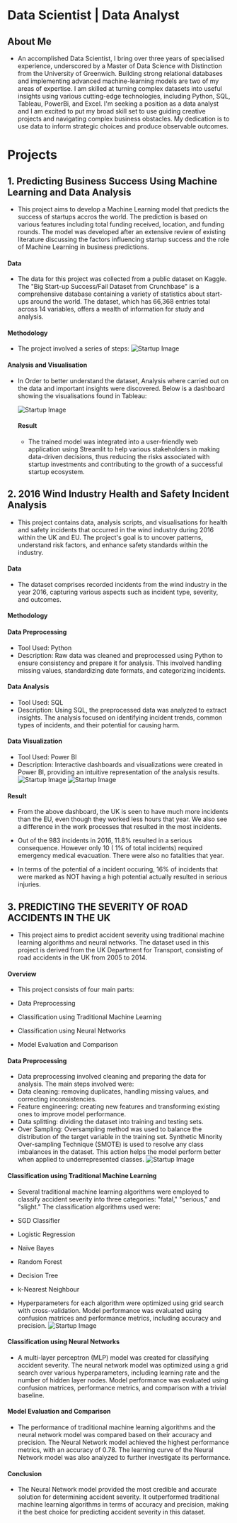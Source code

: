 # Data Scientist | Data Analyst

## About Me
- An accomplished Data Scientist, I bring over three years of specialised experience, underscored by a Master of Data Science with Distinction from the University of Greenwich. Building strong relational databases and implementing advanced machine-learning models are two of my areas of expertise. I am skilled at turning complex datasets into useful insights using various cutting-edge technologies, including Python, SQL, Tableau, PowerBi, and Excel.
I'm seeking a position as a data analyst and I am excited to put my broad skill set to use guiding creative projects and navigating complex business obstacles. My dedication is to use data to inform strategic choices and produce observable outcomes.




# Projects

## 1. Predicting Business Success Using Machine Learning and Data Analysis
- This project aims to develop a Machine Learning model that predicts the success of startups accros the world. The prediction is based on various features including total funding received, location, and funding rounds. The model was developed after an extensive review of existing literature discussing the factors influencing startup success and the role of Machine Learning in business predictions.
  
#### Data
  - The data for this project was collected from a public dataset on Kaggle. The "Big Start-up Success/Fail Dataset from Crunchbase" is a comprehensive database containing a variety of statistics about start-ups around the world. The dataset, which has 66,368 entries total across 14 variables, offers a wealth of information for study and analysis.
    
#### Methodology
- The project involved a series of steps:
![Startup Image](/Startup11/img/Picture1.png)

#### Analysis and Visualisation
- In Order to better understand the dataset, Analysis where carried out on the data and important insights were discovered. Below is a dashboard showing the visualisations found in Tableau:

  ![Startup Image](/Startup11/img/startup.jpeg)

  #### Result
  - The trained model was integrated into a user-friendly web application using Streamlit to help various stakeholders in making data-driven decisions, thus reducing the risks associated with startup investments and contributing to the growth of a successful startup ecosystem.





## 2. 2016 Wind Industry Health and Safety Incident Analysis
- This project contains data, analysis scripts, and visualisations for health and safety incidents that occurred in the wind industry during 2016 within the UK and EU. The project's goal is to uncover patterns, understand risk factors, and enhance safety standards within the industry.

#### Data
- The dataset comprises recorded incidents from the wind industry in the year 2016, capturing various aspects such as incident type, severity, and outcomes.

#### Methodology

#### Data Preprocessing
- Tool Used: Python
- Description: Raw data was cleaned and preprocessed using Python to ensure consistency and prepare it for analysis. This involved handling missing values, standardizing date formats, and categorizing incidents.

  
#### Data Analysis
- Tool Used: SQL
- Description: Using SQL, the preprocessed data was analyzed to extract insights. The analysis focused on identifying incident trends, common types of incidents, and their potential for causing harm.

  
#### Data Visualization
- Tool Used: Power BI
- Description: Interactive dashboards and visualizations were created in Power BI, providing an intuitive representation of the analysis results.
  ![Startup Image](/safetyon/img2.png)
  ![Startup Image](/safetyon/img1.png)

#### Result
- From the above dashboard, the UK is seen to have much more incidents than the EU, even though they worked less hours that year. We also see a difference in the work processes that resulted in the most incidents.

- Out of the 983 incidents in 2016, 11.8% resulted in a serious consequence. However only 10 ( 1% of total incidents) required emergency medical evacuation. There were also no fatalities that year. 

- In terms of the potential of a incident occuring, 16% of incidents that were marked as NOT having a high potential actually resulted in serious injuries.


## 3. PREDICTING THE SEVERITY OF ROAD ACCIDENTS IN THE UK

- This project aims to predict accident severity using traditional machine learning algorithms and neural networks. The dataset used in this project is derived from the UK Department for Transport, consisting of road accidents in the UK from 2005 to 2014.

#### Overview
- This project consists of four main parts:

- Data Preprocessing
- Classification using Traditional Machine Learning
- Classification using Neural Networks
- Model Evaluation and Comparison


#### Data Preprocessing
- Data preprocessing involved cleaning and preparing the data for analysis. The main steps involved were:
- Data cleaning: removing duplicates, handling missing values, and correcting inconsistencies.
- Feature engineering: creating new features and transforming existing ones to improve model performance.
- Data splitting: dividing the dataset into training and testing sets.
- Over Sampling: Oversampling method was used to balance the distribution of the target variable in the training set. Synthetic Minority Over-sampling Technique (SMOTE) is used to resolve any class imbalances in the dataset. 
This action helps the model perform better when applied to underrepresented classes. 
![Startup Image](/accident/Px5.png)

#### Classification using Traditional Machine Learning
- Several traditional machine learning algorithms were employed to classify accident severity into three categories: "fatal," "serious," and "slight." The classification algorithms used were:

- SGD Classifier
- Logistic Regression
- Naïve Bayes
- Random Forest
- Decision Tree
- k-Nearest Neighbour
- Hyperparameters for each algorithm were optimized using grid search with cross-validation. Model performance was evaluated using confusion matrices and performance metrics, including accuracy and precision.
![Startup Image](/accident/Px4.png)

#### Classification using Neural Networks
- A multi-layer perceptron (MLP) model was created for classifying accident severity. The neural network model was optimized using a grid search over various hyperparameters, including learning rate and the number of hidden layer nodes. Model performance was evaluated using confusion matrices, performance metrics, and comparison with a trivial baseline.

#### Model Evaluation and Comparison
- The performance of traditional machine learning algorithms and the neural network model was compared based on their accuracy and precision. The Neural Network model achieved the highest performance metrics, with an accuracy of 0.78. The learning curve of the Neural Network model was also analyzed to further investigate its performance.

#### Conclusion
- The Neural Network model provided the most credible and accurate solution for determining accident severity. It outperformed traditional machine learning algorithms in terms of accuracy and precision, making it the best choice for predicting accident severity in this dataset.






